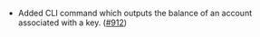 - Added CLI command  which outputs the balance of an account associated with a
  key. ([#912](https://github.com/informalsystems/ibc-rs/issues/912))